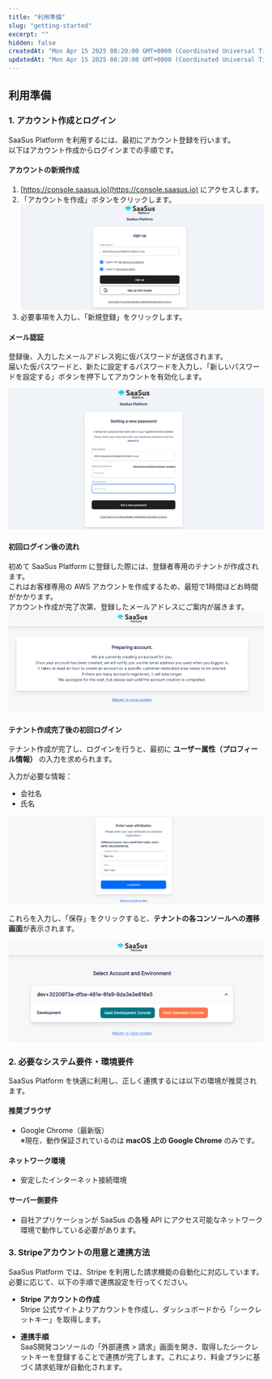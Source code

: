 ```yaml
---
title: "利用準備"
slug: "getting-started"
excerpt: ""
hidden: false
createdAt: "Mon Apr 15 2025 08:20:00 GMT+0000 (Coordinated Universal Time)"
updatedAt: "Mon Apr 15 2025 08:20:00 GMT+0000 (Coordinated Universal Time)"
---
```


## 利用準備

### 1. アカウント作成とログイン

SaaSus Platform を利用するには、最初にアカウント登録を行います。  
以下はアカウント作成からログインまでの手順です。

#### アカウントの新規作成

1. [https://console.saasus.io](https://console.saasus.io) にアクセスします。
2. 「アカウントを作成」ボタンをクリックします。  
   ![01](/ja/img/part-3/getting-started/getting_started-01.png)
3. 必要事項を入力し、「新規登録」をクリックします。

#### メール認証

登録後、入力したメールアドレス宛に仮パスワードが送信されます。  
届いた仮パスワードと、新たに設定するパスワードを入力し、「新しいパスワードを設定する」ボタンを押下してアカウントを有効化します。

![02](/ja/img/part-3/getting-started/getting_started-02.png)


#### 初回ログイン後の流れ

初めて SaaSus Platform に登録した際には、登録者専用のテナントが作成されます。  
これはお客様専用の AWS アカウントを作成するため、最短で1時間ほどお時間がかかります。  
アカウント作成が完了次第、登録したメールアドレスにご案内が届きます。
![03](/ja/img/part-3/getting-started/getting_started-03.png)

#### テナント作成完了後の初回ログイン

テナント作成が完了し、ログインを行うと、最初に **ユーザー属性（プロフィール情報）** の入力を求められます。

入力が必要な情報：

- 会社名
- 氏名

![04](/ja/img/part-3/getting-started/getting_started-04.png)

これらを入力し、「保存」をクリックすると、**テナントの各コンソールへの遷移画面**が表示されます。

![05](/ja/img/part-3/getting-started/getting_started-05.png)

### 2. 必要なシステム要件・環境要件

SaaSus Platform を快適に利用し、正しく連携するには以下の環境が推奨されます。

#### 推奨ブラウザ

- Google Chrome（最新版）  
※現在、動作保証されているのは **macOS 上の Google Chrome** のみです。

#### ネットワーク環境

- 安定したインターネット接続環境

#### サーバー側要件

- 自社アプリケーションが SaaSus の各種 API にアクセス可能なネットワーク環境で動作している必要があります。

### 3. Stripeアカウントの用意と連携方法

SaaSus Platform では、Stripe を利用した請求機能の自動化に対応しています。必要に応じて、以下の手順で連携設定を行ってください。

- **Stripe アカウントの作成**  
  Stripe 公式サイトよりアカウントを作成し、ダッシュボードから「シークレットキー」を取得します。

- **連携手順**  
  SaaS開発コンソールの「外部連携 > 請求」画面を開き、取得したシークレットキーを登録することで連携が完了します。これにより、料金プランに基づく請求処理が自動化されます。